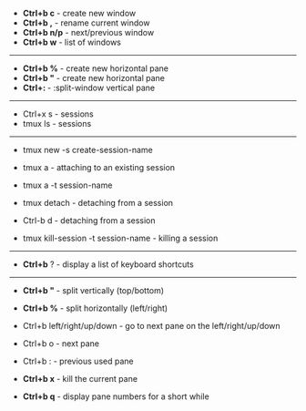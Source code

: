 

 - **Ctrl+b c** - create new window
 - **Ctrl+b ,** - rename current window
 - **Ctrl+b n/p** - next/previous window
 - **Ctrl+b w** - list of windows

----------

 - **Ctrl+b %** - create new horizontal pane
 - **Ctrl+b "** - create new horizontal pane
 - **Ctrl+: <command>** - :split-window vertical pane

----------

 - Ctrl+x s - sessions
 - tmux ls - sessions

----------

 - tmux new -s create-session-name 

 - tmux a - attaching to an existing session
 - tmux a -t session-name

 - tmux detach - detaching from a session
 - Ctrl-b d - detaching from a session

 - tmux kill-session -t session-name - killing a session

----------

 - **Ctrl+b** ? - display a list of keyboard shortcuts

----------

 - **Ctrl+b "** - split vertically (top/bottom)
 - **Ctrl+b %** - split horizontally (left/right)
 - Ctrl+b left/right/up/down - go to next pane on the left/right/up/down
 - Ctrl+b o - next pane
 - Ctrl+b : - previous used pane


 - **Ctrl+b x** - kill the current pane
 - **Ctrl+b q** - display pane numbers for a short while

